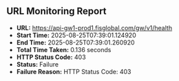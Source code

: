 ## URL Monitoring Report

- **URL:** https://api-gw1-prod1.fisglobal.com/gw/v1/health
- **Start Time:** 2025-08-25T07:39:01.124920
- **End Time:** 2025-08-25T07:39:01.260920
- **Total Time Taken:** 0.136 seconds
- **HTTP Status Code:** 403
- **Status:** Failure
- **Failure Reason:** HTTP Status Code: 403
